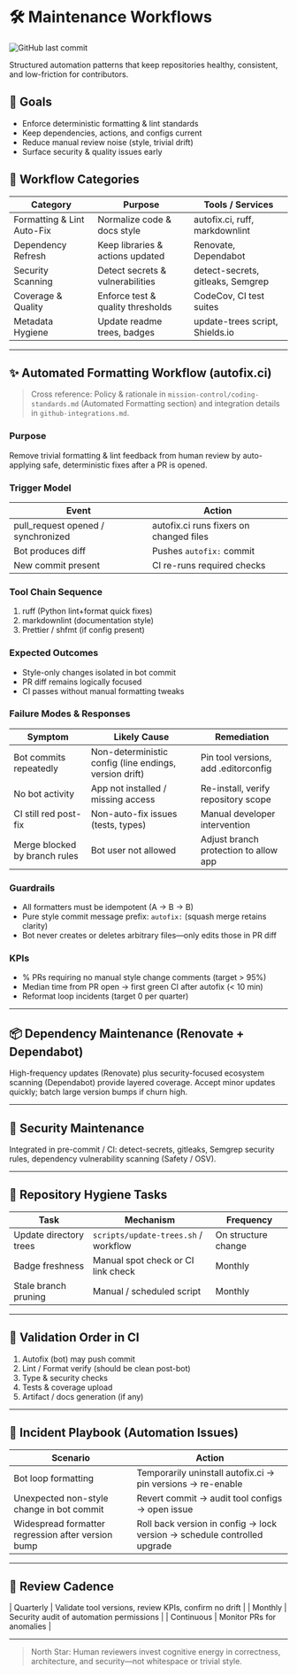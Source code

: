 # 🛠️ Maintenance Workflows

![GitHub last commit](https://img.shields.io/github/last-commit/basher83/docs?path=flight-manuals%2Fgitops%2Fworkflows%2Fmaintenance-workflows.md&display_timestamp=committer)

Structured automation patterns that keep repositories healthy, consistent, and low-friction for contributors.

## 🎯 Goals

- Enforce deterministic formatting & lint standards
- Keep dependencies, actions, and configs current
- Reduce manual review noise (style, trivial drift)
- Surface security & quality issues early

## 🔄 Workflow Categories

| Category | Purpose | Tools / Services |
|----------|---------|------------------|
| Formatting & Lint Auto-Fix | Normalize code & docs style | autofix.ci, ruff, markdownlint |
| Dependency Refresh | Keep libraries & actions updated | Renovate, Dependabot |
| Security Scanning | Detect secrets & vulnerabilities | detect-secrets, gitleaks, Semgrep |
| Coverage & Quality | Enforce test & quality thresholds | CodeCov, CI test suites |
| Metadata Hygiene | Update readme trees, badges | update-trees script, Shields.io |

---

## ✨ Automated Formatting Workflow (autofix.ci)

> Cross reference: Policy & rationale in `mission-control/coding-standards.md` (Automated Formatting section) and integration details in `github-integrations.md`.

### Purpose

Remove trivial formatting & lint feedback from human review by auto-applying safe, deterministic fixes after a PR is opened.

### Trigger Model

| Event | Action |
|-------|--------|
| pull_request opened / synchronized | autofix.ci runs fixers on changed files |
| Bot produces diff | Pushes `autofix:` commit |
| New commit present | CI re-runs required checks |

### Tool Chain Sequence

1. ruff (Python lint+format quick fixes)
2. markdownlint (documentation style)
3. Prettier / shfmt (if config present)

### Expected Outcomes

- Style-only changes isolated in bot commit
- PR diff remains logically focused
- CI passes without manual formatting tweaks

### Failure Modes & Responses

| Symptom | Likely Cause | Remediation |
|---------|--------------|------------|
| Bot commits repeatedly | Non-deterministic config (line endings, version drift) | Pin tool versions, add .editorconfig |
| No bot activity | App not installed / missing access | Re-install, verify repository scope |
| CI still red post-fix | Non-auto-fix issues (tests, types) | Manual developer intervention |
| Merge blocked by branch rules | Bot user not allowed | Adjust branch protection to allow app |

### Guardrails

- All formatters must be idempotent (A -> B -> B)
- Pure style commit message prefix: `autofix:` (squash merge retains clarity)
- Bot never creates or deletes arbitrary files—only edits those in PR diff

### KPIs

- % PRs requiring no manual style change comments (target > 95%)
- Median time from PR open → first green CI after autofix (< 10 min)
- Reformat loop incidents (target 0 per quarter)

---

## 📦 Dependency Maintenance (Renovate + Dependabot)

High-frequency updates (Renovate) plus security-focused ecosystem scanning (Dependabot) provide layered coverage. Accept minor updates quickly; batch large version bumps if churn high.

---

## 🔐 Security Maintenance

Integrated in pre-commit / CI: detect-secrets, gitleaks, Semgrep security rules, dependency vulnerability scanning (Safety / OSV).

---

## 🧹 Repository Hygiene Tasks

| Task | Mechanism | Frequency |
|------|-----------|-----------|
| Update directory trees | `scripts/update-trees.sh` / workflow | On structure change |
| Badge freshness | Manual spot check or CI link check | Monthly |
| Stale branch pruning | Manual / scheduled script | Monthly |

---

## 🧪 Validation Order in CI

1. Autofix (bot) may push commit
2. Lint / Format verify (should be clean post-bot)
3. Type & security checks
4. Tests & coverage upload
5. Artifact / docs generation (if any)

---

## 🚨 Incident Playbook (Automation Issues)

| Scenario | Action |
|----------|--------|
| Bot loop formatting | Temporarily uninstall autofix.ci → pin versions → re-enable |
| Unexpected non-style change in bot commit | Revert commit → audit tool configs → open issue |
| Widespread formatter regression after version bump | Roll back version in config → lock version → schedule controlled upgrade |

---

## 📅 Review Cadence

| Quarterly | Validate tool versions, review KPIs, confirm no drift |
| Monthly | Security audit of automation permissions |
| Continuous | Monitor PRs for anomalies |

---

> North Star: Human reviewers invest cognitive energy in correctness, architecture, and security—not whitespace or trivial style.
